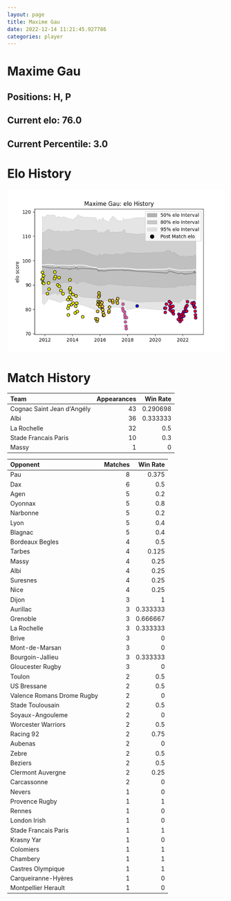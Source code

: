 ```yaml
---  
layout: page  
title: Maxime Gau  
date: 2022-12-14 11:21:45.927786  
categories: player  
---
```

# Maxime Gau

## Positions: H, P

## Current elo: 76.0

## Current Percentile: 3.0

# Elo History


![elo history](history_MaximeGau.png)
# Match History


| Team                       |   Appearances |   Win Rate |
|:---------------------------|--------------:|-----------:|
| Cognac Saint Jean d'Angély |            43 |   0.290698 |
| Albi                       |            36 |   0.333333 |
| La Rochelle                |            32 |   0.5      |
| Stade Francais Paris       |            10 |   0.3      |
| Massy                      |             1 |   0        |

| Opponent                   |   Matches |   Win Rate |
|:---------------------------|----------:|-----------:|
| Pau                        |         8 |   0.375    |
| Dax                        |         6 |   0.5      |
| Agen                       |         5 |   0.2      |
| Oyonnax                    |         5 |   0.8      |
| Narbonne                   |         5 |   0.2      |
| Lyon                       |         5 |   0.4      |
| Blagnac                    |         5 |   0.4      |
| Bordeaux Begles            |         4 |   0.5      |
| Tarbes                     |         4 |   0.125    |
| Massy                      |         4 |   0.25     |
| Albi                       |         4 |   0.25     |
| Suresnes                   |         4 |   0.25     |
| Nice                       |         4 |   0.25     |
| Dijon                      |         3 |   1        |
| Aurillac                   |         3 |   0.333333 |
| Grenoble                   |         3 |   0.666667 |
| La Rochelle                |         3 |   0.333333 |
| Brive                      |         3 |   0        |
| Mont-de-Marsan             |         3 |   0        |
| Bourgoin-Jallieu           |         3 |   0.333333 |
| Gloucester Rugby           |         3 |   0        |
| Toulon                     |         2 |   0.5      |
| US Bressane                |         2 |   0.5      |
| Valence Romans Drome Rugby |         2 |   0        |
| Stade Toulousain           |         2 |   0.5      |
| Soyaux-Angouleme           |         2 |   0        |
| Worcester Warriors         |         2 |   0.5      |
| Racing 92                  |         2 |   0.75     |
| Aubenas                    |         2 |   0        |
| Zebre                      |         2 |   0.5      |
| Beziers                    |         2 |   0.5      |
| Clermont Auvergne          |         2 |   0.25     |
| Carcassonne                |         2 |   0        |
| Nevers                     |         1 |   0        |
| Provence Rugby             |         1 |   1        |
| Rennes                     |         1 |   0        |
| London Irish               |         1 |   0        |
| Stade Francais Paris       |         1 |   1        |
| Krasny Yar                 |         1 |   0        |
| Colomiers                  |         1 |   1        |
| Chambery                   |         1 |   1        |
| Castres Olympique          |         1 |   1        |
| Carqueiranne-Hyères        |         1 |   0        |
| Montpellier Herault        |         1 |   0        |